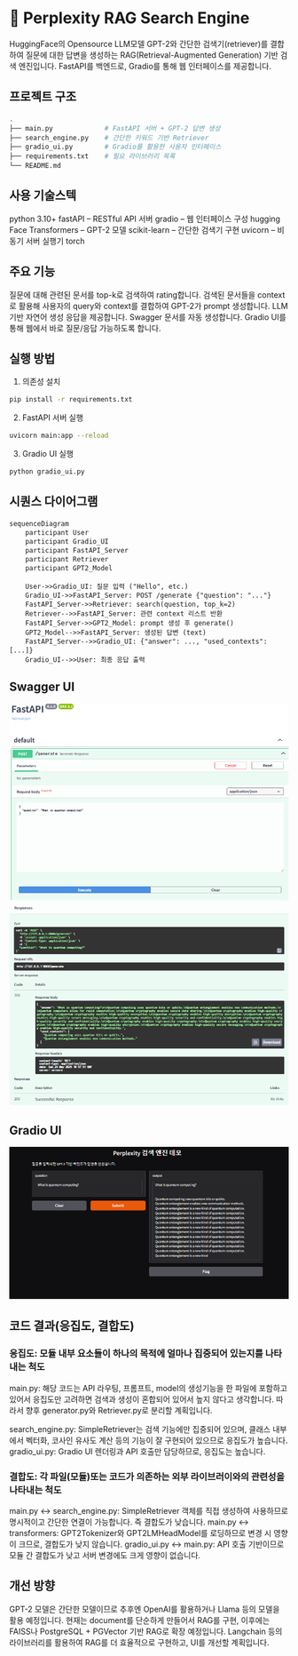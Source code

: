 # 🧠 Perplexity RAG Search Engine

HuggingFace의 Opensource LLM모델 GPT-2와 간단한 검색기(retriever)를 결합하여 질문에 대한 답변을 생성하는 RAG(Retrieval-Augmented Generation) 기반 검색 엔진입니다. FastAPI를 백엔드로, Gradio를 통해 웹 인터페이스를 제공합니다.

## 프로젝트 구조

```bash
.
├── main.py             # FastAPI 서버 + GPT-2 답변 생성
├── search_engine.py    # 간단한 키워드 기반 Retriever
├── gradio_ui.py        # Gradio를 활용한 사용자 인터페이스
├── requirements.txt    # 필요 라이브러리 목록
└── README.md
```

## 사용 기술스텍
python 3.10+
fastAPI – RESTful API 서버
gradio – 웹 인터페이스 구성
hugging Face Transformers – GPT-2 모델
scikit-learn – 간단한 검색기 구현
uvicorn – 비동기 서버 실행기
torch

## 주요 기능
질문에 대해 관련된 문서를 top-k로 검색하여 rating합니다. 
검색된 문서들을 context로 활용해 사용자의 query와 context를 결합하여 GPT-2가 prompt 생성합니다.
LLM 기반 자연어 생성 응답을 제공합니다.
Swagger 문서를 자동 생성합니다.
Gradio UI를 통해 웹에서 바로 질문/응답 가능하도록 합니다.

## 실행 방법
1. 의존성 설치
```bash
pip install -r requirements.txt
```
2. FastAPI 서버 실행
```bash
uvicorn main:app --reload
```
3. Gradio UI 실행
```bash
python gradio_ui.py
```

## 시퀀스 다이어그램 
```mermaid
sequenceDiagram
    participant User
    participant Gradio_UI
    participant FastAPI_Server
    participant Retriever
    participant GPT2_Model

    User->>Gradio_UI: 질문 입력 ("Hello", etc.)
    Gradio_UI->>FastAPI_Server: POST /generate {"question": "..."}
    FastAPI_Server->>Retriever: search(question, top_k=2)
    Retriever-->>FastAPI_Server: 관련 context 리스트 반환
    FastAPI_Server->>GPT2_Model: prompt 생성 후 generate()
    GPT2_Model-->>FastAPI_Server: 생성된 답변 (text)
    FastAPI_Server-->>Gradio_UI: {"answer": ..., "used_contexts": [...]}
    Gradio_UI-->>User: 최종 응답 출력
```
## Swagger UI
![SwaggerUI](./assets/Swagger_UI1.png)
![SwaggerUI](./assets/Swagger_UI2.png)

## Gradio UI
![Gradio UI](./assets/Gradio_UI.png)

## 코드 결과(응집도, 결합도)

### 응집도: 모듈 내부 요소들이 하나의 목적에 얼마나 집중되어 있는지를 나타내는 척도
main.py: 해당 코드는 API 라우팅, 프롬프트, model의 생성기능을 한 파일에 포함하고 있어서 응집도만 고려하면 검색과 생성이 혼합되어 있어서 높지 않다고 생각합니다. 따라서 향후 generator.py와 Retriever.py로 분리할 계획입니다.

search_engine.py: SimpleRetriever는 검색 기능에만 집중되어 있으며, 클래스 내부에서 벡터화, 코사인 유사도 계산 등의 기능이 잘 구현되어 있으므로 응집도가 높습니다.
gradio_ui.py: Gradio UI 렌더링과 API 호출만 담당하므로, 응집도는 높습니다.

### 결합도: 각 파일(모듈)또는 코드가 의존하는 외부 라이브러이와의 관련성을 나타내는 척도 
main.py <-> search_engine.py: SimpleRetriever 객체를 직접 생성하여 사용하므로 명시적이고 간단한 연결이 가능합니다. 즉 결합도가 낮습니다.
main.py <-> transformers: GPT2Tokenizer와 GPT2LMHeadModel를 로딩하므로 변경 시 영향이 크므로, 결합도가 낮지 않습니다.
gradio_ui.py <-> main.py: API 호출 기반이므로 모듈 간 결합도가 낮고 서버 변경에도 크게 영향이 없습니다. 



## 개선 방향

GPT-2 모델은 간단한 모델이므로 추후엔 OpenAI를 활용하거나 Llama 등의 모델을 활용 예정입니다.
현재는 document를 단순하게 만들어서 RAG를 구현, 이후에는 FAISS나 PostgreSQL + PGVector 기반 RAG로 확장 예정입니다.
Langchain 등의 라이브러리를 활용하여 RAG를 더 효율적으로 구현하고, UI를 개선할 계획입니다.




